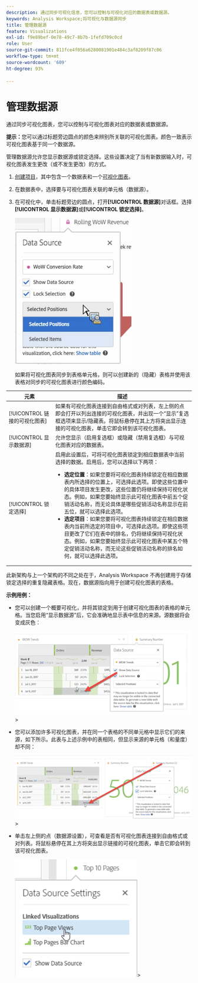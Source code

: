 ```yaml
---
description: 通过同步可视化信息，您可以控制与可视化对应的数据表或数据源。
keywords: Analysis Workspace;将可视化与数据源同步
title: 管理数据源
feature: Visualizations
exl-id: f9e89bef-0e78-49c7-8b7b-1fefd709c0cd
role: User
source-git-commit: 811fce4f056a6280081901e484c3af8209f87c06
workflow-type: tm+mt
source-wordcount: '609'
ht-degree: 93%

---
```


# 管理数据源

通过同步可视化图表，您可以控制与可视化图表对应的数据表或数据源。

**提示：**&#x200B;您可以通过标题旁边圆点的颜色来辨别所关联的可视化图表。颜色一致表示可视化图表基于同一个数据源。

管理数据源允许您显示数据源或锁定选择。这些设置决定了当有新数据输入时，可视化图表发生更改（或不发生更改）的方式。

1. [创建项目](/help/analysis-workspace/home.md)，其中包含一个数据表和一个[可视化图表](/help/analysis-workspace/visualizations/freeform-analysis-visualizations.md)。
1. 在数据表中，选择要与可视化图表关联的单元格（数据源）。
1. 在可视化中，单击标题旁边的圆点，打开&#x200B;**[!UICONTROL 数据源]**&#x200B;对话框。选择&#x200B;**[!UICONTROL 显示数据源]**&#x200B;或&#x200B;**[!UICONTROL 锁定选择]**。

   ![数据Source选项对话框显示下一节中描述的选项。](assets/manage-data-source.png)

   如果将可视化图表同步到表格单元格，则可以创建新的（隐藏）表格并使用该表格对同步的可视化图表进行颜色编码。

| 元素 | 描述 |
|--- |--- |
| [!UICONTROL 链接的可视化图表] | 如果有可视化图表连接到自由格式或对列表，左上侧的点即会打开以列出连接的可视化图表，并出现一个“显示”复选框选项来显示/隐藏表。将鼠标悬停在其上方将突出显示连接的可视化图表，单击它即会转到该可视化图表。 |
| [!UICONTROL 显示数据源] | 允许您显示（启用复选框）或隐藏（禁用复选框）与可视化图表对应的数据表。 |
| [!UICONTROL 锁定选择] | 启用此设置后，可将可视化图表锁定到相应数据表中当前选择的数据。启用后，您可以选择以下两项：  <ul><li>**选定位置**：如果您要将可视化图表持续锁定在相应数据表内所选择的位置上，可选择此选项。即使这些位置中的具体项目发生更改，这些位置仍将继续保持可视化状态。例如，如果您要始终显示此可视化图表中前五个促销活动名称，而无论具体是哪些促销活动名称显示在前五位，就可以选择此选项。</li> <li>**选定项目**：如果您要将可视化图表持续锁定在相应数据表内当前所选定的项目中，可选择此选项。即使这些项目更改了它们在表中的排名，仍将继续保持可视化状态。例如，如果您要始终显示此可视化图表中某五个特定促销活动名称，而无论这些促销活动名称的排名如何，就可以选择此选项。</li></ul> |

此新架构与上一个架构的不同之处在于，Analysis Workspace 不再创建用于存储锁定选择的重复隐藏表格。现在，数据源指向用于创建可视化图表的表格。

**示例用例：**

* 您可以创建一个概要可视化，并将其锁定到用于创建可视化图表的表格的单元格。当您启用“显示数据源”后，它会准确地显示表中信息的来源。源数据将会变成灰色：

  ![工作表中的数据源位置。](assets/data-source2.png)>
* 您可以添加许多可视化图表，并在同一个表格的不同单元格中显示它们的来源，如下所示。此表与上述示例中的表相同，但显示来源的单元格（和量度）却不同：

  ![数据源位置，已添加源自多个单元格的可视化图表](assets/data-source3.png)>
* 单击左上侧的点（数据源设置），可查看是否有可视化图表连接到自由格式或对列表。将鼠标悬停在其上方将突出显示链接的可视化图表，单击它即会转到该可视化图表。

  ![数据Source设置突出显示热门页面查看次数的链接可视化图表。](assets/linked-visualizations.png)>
